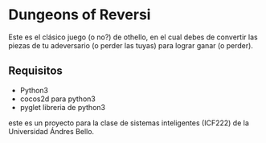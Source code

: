 # Dungeons of Reversi

Este es el clásico juego (o no?) de othello, en el cual debes de convertir las piezas de tu adeversario (o perder las tuyas) para lograr ganar (o perder).

## Requisitos
- Python3
- cocos2d para python3
- pyglet libreria de python3

este es un proyecto para la clase de sistemas inteligentes (ICF222) de la Universidad Ándres Bello.